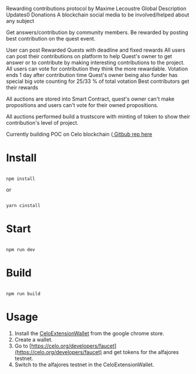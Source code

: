 Rewarding contributions protocol
by Maxime Lecoustre
Global
Description
Updates0
Donations
A blockchain social media to be involved/helped about any subject


Get answers/contribution by community members. Be rewarded by posting best contribution on the quest event.





User can post Rewarded Quests with deadline and fixed rewards
All users can post their contributions on platform to help Quest's owner to get answer or to contribute by making interesting contributions to the project.
All users can vote for contribution they think the more rewardable. 
Votation ends 1 day after contribution time
Quest's owner being also funder has special big vote counting for 25/33 % of total votation
Best contributors get their rewards


All auctions are stored into Smart Contract, quest's owner can't make propositions and users can't vote for their owned propositions.

All auctions performed build a trustscore with minting of token to show their contribution's level of project.



Currently building POC on Celo blockchain (<a href="https://github.com/maxx6262/CeloQuest"> Gitbub rep here </a>
# Install 

```

npm install

```

or 

```

yarn cinstall

```

# Start

```

npm run dev

```

# Build

```

npm run build

```
# Usage
1. Install the [CeloExtensionWallet](https://chrome.google.com/webstore/detail/celoextensionwallet/kkilomkmpmkbdnfelcpgckmpcaemjcdh?hl=en) from the google chrome store.
2. Create a wallet.
3. Go to [https://celo.org/developers/faucet](https://celo.org/developers/faucet) and get tokens for the alfajores testnet.
4. Switch to the alfajores testnet in the CeloExtensionWallet.
